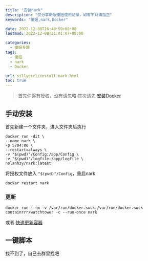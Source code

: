 ```yaml
---
title: "安装nark"
description: "仅分享新版傻妞使用记录，如有不对请指正"
keywords: "傻妞,nark,Docker"

date: 2022-12-08T16:40:59+08:00
lastmod: 2022-12-08T21:01:07+08:00

categories:
  - 傻妞专题
tags:
  - 傻妞
  - nark
  - Docker

url: sillygirl/install-nark.html
toc: true
---
```

> 首先你得有授权，没有请忽略
其次请先 [安装Docker](install-Docker.html)

## 手动安装

首先新建一个文件夹，进入文件夹后执行

```Shell
docker run -dit \
--name nark \
-p 5704:80 \
--restart=always \
-v "$(pwd)"/Config:/app/Config \
-v "$(pwd)"/logfile:/app/logfile \
nolanhzy/nark:latest
```

将授权文件放入 `"$(pwd)"/Config`，重启nark

```Shell
docker restart nark
```

### 更新

```Shell
docker run --rm -v /var/run/docker.sock:/var/run/docker.sock containrrr/watchtower -c --run-once nark
```

或者 [快速更新容器](install-docker/install-portainer.html#快速更新容器)

## 一键脚本

找不到了，自己去群里找吧